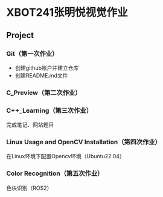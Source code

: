 # XBOT241张明悦视觉作业

## Project

### Git（第一次作业）
- 创建github账户并建立仓库
- 创建README.md文件

### C_Preview（第二次作业）

### C++_Learning（第三次作业）
完成笔记、网站题目

### Linux Usage and OpenCV Installation（第四次作业）
在Linux环境下配置Opencv环境（Ubuntu22.04）

### Color Recognition（第五次作业）
色块识别（ROS2）
